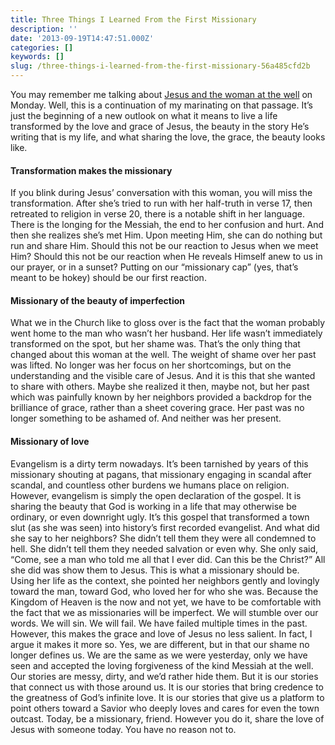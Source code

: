```yaml
---
title: Three Things I Learned From the First Missionary
description: ''
date: '2013-09-19T14:47:51.000Z'
categories: []
keywords: []
slug: /three-things-i-learned-from-the-first-missionary-56a485cfd2b
---
```

You may remember me talking about [Jesus and the woman at the well](http://104.193.143.57/~waywar13/ce/what-a-town-slut-taught-me-about-silence/ "What a Town Slut Taught Me About Silence") on Monday. Well, this is a continuation of my marinating on that passage. It’s just the beginning of a new outlook on what it means to live a life transformed by the love and grace of Jesus, the beauty in the story He’s writing that is my life, and what sharing the love, the grace, the beauty looks like.
#### Transformation makes the missionary
If you blink during Jesus’ conversation with this woman, you will miss the transformation. After she’s tried to run with her half-truth in verse 17, then retreated to religion in verse 20, there is a notable shift in her language. There is the longing for the Messiah, the end to her confusion and hurt. And then she realizes she’s met Him. Upon meeting Him, she can do nothing but run and share Him. Should this not be our reaction to Jesus when we meet Him? Should this not be our reaction when He reveals Himself anew to us in our prayer, or in a sunset? Putting on our “missionary cap” (yes, that’s meant to be hokey) should be our first reaction.
#### Missionary of the beauty of imperfection
What we in the Church like to gloss over is the fact that the woman probably went home to the man who wasn’t her husband. Her life wasn’t immediately transformed on the spot, but her shame was. That’s the only thing that changed about this woman at the well. The weight of shame over her past was lifted. No longer was her focus on her shortcomings, but on the understanding and the visible care of Jesus. And it is this that she wanted to share with others. Maybe she realized it then, maybe not, but her past which was painfully known by her neighbors provided a backdrop for the brilliance of grace, rather than a sheet covering grace. Her past was no longer something to be ashamed of. And neither was her present.
#### Missionary of love
Evangelism is a dirty term nowadays. It’s been tarnished by years of this missionary shouting at pagans, that missionary engaging in scandal after scandal, and countless other burdens we humans place on religion. However, evangelism is simply the open declaration of the gospel. It is sharing the beauty that God is working in a life that may otherwise be ordinary, or even downright ugly. It’s this gospel that transformed a town slut (as she was seen) into history’s first recorded evangelist. And what did she say to her neighbors? She didn’t tell them they were all condemned to hell. She didn’t tell them they needed salvation or even why. She only said, “Come, see a man who told me all that I ever did. Can this be the Christ?” All she did was show them to Jesus. This is what a missionary should be. Using her life as the context, she pointed her neighbors gently and lovingly toward the man, toward God, who loved her for who she was.
Because the Kingdom of Heaven is the now and not yet, we have to be comfortable with the fact that we as missionaries will be imperfect. We will stumble over our words. We will sin. We will fail. We have failed multiple times in the past. However, this makes the grace and love of Jesus no less salient. In fact, I argue it makes it more so. Yes, we are different, but in that our shame no longer defines us. We are the same as we were yesterday, only we have seen and accepted the loving forgiveness of the kind Messiah at the well. Our stories are messy, dirty, and we’d rather hide them. But it is our stories that connect us with those around us. It is our stories that bring credence to the greatness of God’s infinite love. It is our stories that give us a platform to point others toward a Savior who deeply loves and cares for even the town outcast. Today, be a missionary, friend. However you do it, share the love of Jesus with someone today. You have no reason not to.
